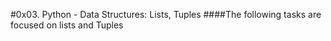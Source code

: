 #0x03. Python - Data Structures: Lists, Tuples
####The following tasks are focused on lists and Tuples
